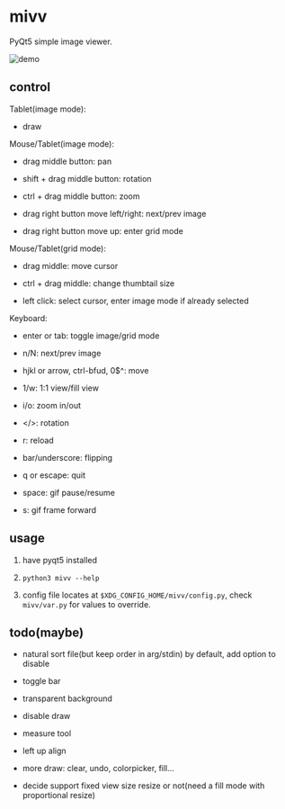 # mivv

PyQt5 simple image viewer.

![demo](https://asrcpq.github.io/resources/2111/mivv_demo.gif)

## control

Tablet(image mode):

* draw

Mouse/Tablet(image mode):

* drag middle button: pan

* shift + drag middle button: rotation

* ctrl + drag middle button: zoom

* drag right button move left/right: next/prev image

* drag right button move up: enter grid mode

Mouse/Tablet(grid mode):

* drag middle: move cursor

* ctrl + drag middle: change thumbtail size

* left click: select cursor, enter image mode if already selected

Keyboard:

* enter or tab: toggle image/grid mode

* n/N: next/prev image

* hjkl or arrow, ctrl-bfud, 0$^: move

* 1/w: 1:1 view/fill view

* i/o: zoom in/out

* \</\>: rotation

* r: reload

* bar/underscore: flipping

* q or escape: quit

* space: gif pause/resume

* s: gif frame forward

## usage

1. have pyqt5 installed

2. `python3 mivv --help`

3. config file locates at `$XDG_CONFIG_HOME/mivv/config.py`,
check `mivv/var.py` for values to override.

## todo(maybe)

* natural sort file(but keep order in arg/stdin) by default, add option to disable

* toggle bar

* transparent background

* disable draw

* measure tool

* left up align

* more draw: clear, undo, colorpicker, fill...

* decide support fixed view size resize or not(need a fill mode with proportional resize)
